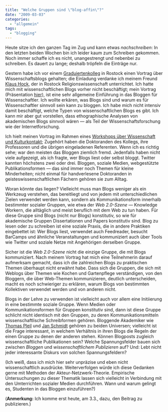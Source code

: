```yaml
---
title: "Welche Gruppen sind \"blog-affin\"?"
date: "2009-03-03"
categories: 
  - "allgemein"
tags: 
  - "blogging"
---
```


Heute sitze ich den ganzen Tag im Zug und kann etwas _nachschreiben_: In den letzten beiden Wochen bin ich leider kaum zum Schreiben gekommen. Noch immer schaffe ich es nicht, unangestrengt und nebenbei zu schreiben. Es dauert zu lange; deshalb tröpfeln die Einträge nur.

Gestern habe ich vor einem [Graduiertenkolleg](http://www.uni-rostock.de/andere/GRK1242/ "Graduiertenkolleg Kulturkontakt und Wissenschaftsdiskurs") in Rostock einen Vortrag über Wissenschaftsblogs gehalten; die Einladung verdanke ich meinem Freund [Klaus Hock](http://www.theologie.uni-rostock.de/hock.html "Universität Rostock: Klaus Hock"), der in Rostock Religionswissenschaft unterrichtet. Ich hatte mich mit wissenschaftlichen Blogs vorher nicht beschäftigt; mein Vortrag (Präsentation [hier](http://www.slideshare.net/heinzwittenbrink/science-blogs "Slideshare: Science Blogs")), ist eine sehr allgemeine Einführung in das Bloggen für Wissenschaftler. Ich wollte erkären, was Blogs sind und warum es für Wissenschaftler sinnvoll sein kann zu bloggen. Ich habe mich nicht intensiv damit beschäftigt, welche Typen von wissenschaftlichen Blogs es gibt. Ich kann mir aber gut vorstellen, dass ethographische Analysen von akademischen Blogs sinnvoll wären — als Teil der Wissenschaftsforschung wie der Internetforschung.

Ich hielt meinen Vortrag im Rahmen eines [Workshops über Wissenschaft und Kulturkontakt](http://www.uni-rostock.de/andere/GRK1242/Seiten/Aktuelles/WorkshopFebruar09.html "Programm des Workshhops 'Wissenschaft und Kulturkontakt'"); Zugehört haben die Doktoranden des Kollegs, ihre Professoren und die übrigen eingeladenen Referenten. Wenn ich es richtig sehe; war den meisten das Bloggen ziemlich fremd. Jedenfalls haben nicht viele aufgezeigt, als ich fragte, wer Blogs liest oder selbst bloggt. Twitter kannten höchstens zwei oder drei. Bloggen, soziale Medien, webgestützte Publikationsformen — das sind immer noch Themen für kleine Minderheiten; nicht einmal für handverlesene Doktoranden in geisteswissenschaftlichen Fächern gehören sie zum Alltag.

Woran könnte das liegen? Vielleicht muss man Blogs weniger als ein Werkzeug verstehen, das bereitliegt und von jedem mit unterschiedlichen Zielen verwendet werden kann, sondern als Kommunikationsform innerhalb bestimmter sozialer Gruppen, wie etwa der _Web 2.0-Szene_ — Knowledge Workern, die alltäglich und meist beruflich mit dem Web zu tun haben. Für diese Gruppe sind Blogs (nicht nur Blogs) konstitutiv, so wie für akademische Gruppen Dissertationen und Papers konstitutiv sind. Blog zu lesen oder zu schreiben ist eine soziale Praxis, die in andere Praktiken eingebettet ist: Wer Blogs liest, verwendet auch Feedreader, besucht BarCamps und ähnliche Veranstaltungen und kommuniziert auch über Tools wie Twitter und soziale Netze mit Angehörigen derselben Gruppe.

Sicher ist die _Web 2.0-Szene_ nicht die einzige Gruppe, die mit Blogs kommuniziert. Nach meinem Vortrag hat mich eine Teilnehmerin darauf aufmerksam gemacht, dass ich die zahlreichen Blogs zu praktischen Themen überhaupt nicht erwähnt habe. Dass sich die Gruppen, die sich mit Weblogs über Themen wie Kochen und Gartenpflege verständigen, von den Bloggern, die über Web-Themen kommunizieren, deutlich unterscheiden, macht es noch schwieriger zu erklären, warum Blogs von bestimmten Kollektiven verwendet werden und von anderen nicht.

Blogs in der Lehre zu verwenden ist vielleicht auch vor allem eine Initiierung in eine bestimmte soziale Gruppe. Wenn Medien oder Kommunikationsformen für Gruppen konstitutiv sind, dann ist diese Gruppe schlicht nicht identisch mit den Gruppen, zu deren Kommunikationsmitteln wissenschaftlische Schreibformen gehören. Bloggende Akademiker wie [Thomas Pleil](http://thomaspleil.wordpress.com/ "Thomas Pleils Blog") und [Jan Schmidt](http://www.schmidtmitdete.de/ "Jan Schmidts Blog") gehören zu beiden Universen; vielleicht ist die Frage interessant, in welchem Verhältnis in ihren Blogs die Regeln der einen Gruppe zu denen der anderen stehen. Können Blogposts zugleich wissenschaftliche Publikationen sein? Welche Spannungsfelder bauen sich zwischen _Bloggen_ und _wissenschaftlichem Publizieren_ auf? Und: Lebt nicht jeder interessante Diskurs von solchen Spannungsfeldern?

(Ich weiß, dass ich mich hier sehr unpräzise und eben nicht wissenschaftlich ausdrücke. Weiterverfolgen würde ich diese Gedanken gerne mit Methoden der Akteur-Netzwerk-Theorie. Empirische Untersuchungen zu dieser Thematik lassen sich vielleicht in Verbindung mit den Umterrichten sozialer Medien durchführen. Wann und warum gelingt es, Studenten in das Bloggen einzuführen?)

(**Anmerkung:** Ich komme erst heute, am 3.3., dazu, den Beitrag zu publizieren.)

